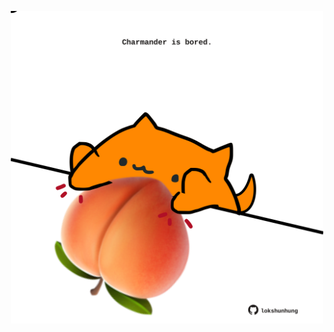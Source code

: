 <!-- built at 11/04/2025, 19:00:41 UTC -->
<p align="center">
  <img width="500" height="500" src="./ReadmeImage.svg">
</p>
